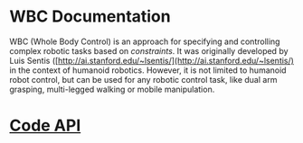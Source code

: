 # WBC Documentation

WBC (Whole Body Control) is an approach for specifying and controlling complex robotic tasks based on *constraints*. 
It was originally developed by Luis Sentis ([http://ai.stanford.edu/~lsentis/](http://ai.stanford.edu/~lsentis/)
in the context of humanoid robotics. However, it is not limited to humanoid robot control, but can be 
used for any robotic control task, like dual arm grasping, multi-legged walking or mobile manipulation. 

# [Code API](http://buildsrv01/apis/dfki-control/wbc/)
